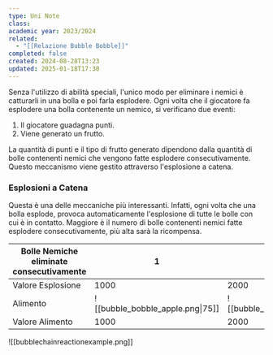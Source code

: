 ```yaml
---
type: Uni Note
class: 
academic year: 2023/2024
related:
  - "[[Relazione Bubble Bobble]]"
completed: false
created: 2024-08-28T13:23
updated: 2025-01-18T17:38
---
```

Senza l'utilizzo di abilità speciali, l'unico modo per eliminare i nemici è catturarli in una bolla e poi farla esplodere. Ogni volta che il giocatore fa esplodere una bolla contenente un nemico, si verificano due eventi:

1. Il giocatore guadagna punti.
2. Viene generato un frutto.

La quantità di punti e il tipo di frutto generato dipendono dalla quantità di bolle contenenti nemici che vengono fatte esplodere consecutivamente. Questo meccanismo viene gestito attraverso l'esplosione a catena.

### Esplosioni a Catena

Questa è una delle meccaniche più interessanti. Infatti, ogni volta che una bolla esplode, provoca automaticamente l'esplosione di tutte le bolle con cui è in contatto. Maggiore è il numero di bolle contenenti nemici fatte esplodere consecutivamente, più alta sarà la ricompensa.

| Bolle Nemiche eliminate consecutivamente | 1                                | 2                                 | 3                                | 4                                    | 5                                 | 6                                   | 7                                 |
| ---------------------------------------- | -------------------------------- | --------------------------------- | -------------------------------- | ------------------------------------ | --------------------------------- | ----------------------------------- | --------------------------------- |
| Valore Esplosione                        | 1000                             | 2000                              | 4000                             | 8000                                 | 16,000                            | 32,000                              | 64,000                            |
| Alimento                                 | ![[bubble_bobble_apple.png\|75]] | ![[bubble_bobble_pepper.png\|75]] | ![[bubble_bobble_grape.png\|75]] | ![[bubble_bobble_Persimmon.png\|75]] | ![[bubble_bobble_cherry.png\|75]] | ![[bubble_bobble_mushroom.png\|75]] | ![[bubble_bobble_banana.png\|75]] |
| Valore Alimento                          | 1000                             | 2000                              | 3000                             | 4000                                 | 5000                              | 6000                                | 7000                              |

![[bubblechainreactionexample.png]]